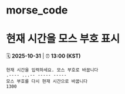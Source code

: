 # morse_code
# 현재 시간을 모스 부호 표시
<!-- MORSE_TIME_START -->
🗓️ **2025-10-31** | ⏰ **13:00 (KST)**

```
현재 시간을 입력하세요. 모스 부호로 바꿉니다
.---- ...-- ----- -----
모스 부호를 다시 현재 시간으로 바꿉니다
1300
```
<!-- MORSE_TIME_END -->
